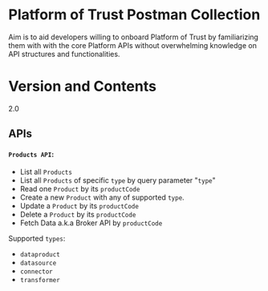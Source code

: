 # Platform of Trust Postman Collection
Aim is to aid developers willing to onboard Platform of Trust by familiarizing them with with the core Platform APIs without overwhelming knowledge on API structures and functionalities.

# Version and Contents
2.0

## APIs

#### `Products API`:
- List all `Products`
- List all `Products` of specific `type` by query parameter "`type`"
- Read one `Product` by its `productCode`
- Create a new `Product` with any of supported `type`.
- Update a `Product` by its `productCode`
- Delete a `Product` by its `productCode`
- Fetch Data a.k.a Broker API by `productCode`

Supported `types`: 
- `dataproduct` 
- `datasource` 
- `connector` 
- `transformer`

<!-- # Get Started -->

<!-- 1. [Register](https://login-sandbox.oftrust.net/) to Platform of Trust Sandbox and get [Bearer token](https://developer.oftrust.net/guides/get-bearer-token/#how-to-get-bearer-token). <br/>
![retrieving bearer token using chrome developer tool](https://developer.oftrust.net/media/images/Screen_Shot_2020-04-15_at_11.48.52.width-800.png)

2. [Download](https://www.postman.com/downloads/)  and [install](https://learning.postman.com/docs/getting-started/installation-and-updates/)  Postman REST client in your workstation. There are Postman clients available for **macOS**, **Linux** and **Windows**.

3. Clone the [Git Hub repository](https://github.com/PlatformOfTrust/rest-client-packages.git) or just download it as zip, then unzip it

4. After launching Postman REST API client: click  **Import**, select **Folder** and browse to the above unzipped directory, the **postman** sub-directory to import the workspace.

4. Go to **Manage Environment** and paste the copied `Bearer Token` value under `bearer_token` attribute. Make sure to include the "Bearer " part from the token. Click **Done**. <br/>
![Postman Manage Environment](../pics/env.png) <br/>
![Postman Sandbox v2](../pics/env-manage.png)
![Postman tokens](../pics/env-sandbox-v2.png)

5. From Postman REST client environments, select **Sandbox**. <br/>
![Use Sandbox](https://developer.oftrust.net/media/images/insomnia6.width-500.png)

# You are ready to go!

# Additional Resources

1. Start using Platform of Trust [Sandbox](https://world-sandbox.oftrust.net/api/login) -->
